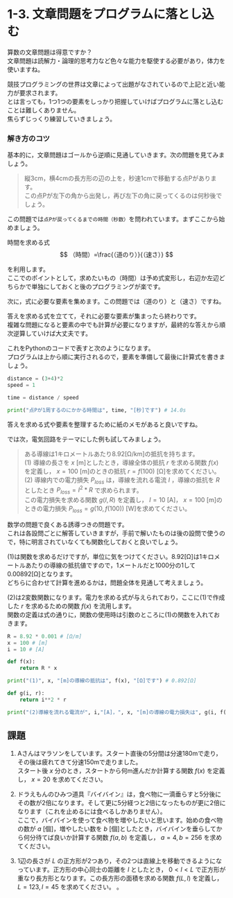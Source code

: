 # 1-3. 文章問題をプログラムに落とし込む
算数の文章問題は得意ですか？  
文章問題は読解力・論理的思考力など色々な能力を駆使する必要があり，体力を使いますね。  

競技プログラミングの世界は文章によって出題がなされているので上記と近い能力が要求されます。  
とは言っても，1つ1つの要素をしっかり把握していけばプログラムに落とし込むことは難しくありません。  
焦らずじっくり練習していきましょう。  

### 解き方のコツ

基本的に，文章問題はゴールから逆順に見通していきます。次の問題を見てみましょう。  


>縦3cm，横4cmの長方形の辺の上を，秒速1cmで移動する点Pがあります。  
この点Pが左下の角から出発し，再び左下の角に戻ってくるのは何秒後でしょう。  


この問題では`点Pが戻ってくるまでの時間（秒数）`を問われています。まずここから始めましょう。  

時間を求める式
$$
（時間）=\frac{（道のり）}{（速さ）}
$$

を利用します。  
ここでのポイントとして，求めたいもの（時間）は予め式変形し，右辺か左辺どちらかで単独にしておくと後のプログラミングが楽です。  

次に，式に必要な要素を集めます。この問題では（道のり）と（速さ）ですね。  

答えを求める式を立てて，それに必要な要素が集まったら終わりです。  
複雑な問題になると要素の中でも計算が必要になりますが，最終的な答えから順次逆算していけば大丈夫です。  


これをPythonのコードで表すと次のようになります。  
プログラムは上から順に実行されるので，要素を準備して最後に計算式を書きましょう。  

```Python
distance = (3+4)*2
speed = 1

time = distance / speed

print("点Pが1周するのにかかる時間は", time, "[秒]です") # 14.0s
```

答えを求める式や要素を整理するために紙のメモがあると良いですね。  

では次，電気回路をテーマにした例も試してみましょう。  


>ある導線は1キロメートルあたり8.92[Ω/km]の抵抗を持ちます。  
(1)
導線の長さを $x$ [m]としたとき，導線全体の抵抗 $r$ を求める関数 $f(x)$ を定義し， $x=100$ [m]のときの抵抗 $r=f(100)$ [Ω]を求めてください。  
(2)
導線内での電力損失 $P_{loss}$ は，導線を流れる電流 $I$ ，導線の抵抗を $R$ としたとき $P_{loss}=I^2*R$ で求められます。  
この電力損失を求める関数 $g(I, R)$ を定義し， $I=10$ [A]， $x=100$ [m]のときの電力損失 $P_{loss}=g(10, f(100))$ [W]を求めてください。  

数学の問題で良くある誘導つきの問題です。  
これは各設問ごとに解答していきますが，手前で解いたものは後の設問で使うので，特に明言されていなくても関数化しておくと良いでしょう。  


(1)は関数を求めるだけですが，単位に気をつけてください。8.92[Ω]は1キロメートルあたりの導線の抵抗値ですので，1メートルだと1000分の1して0.00892[Ω]となります。  
どちらに合わせて計算を進めるかは，問題全体を見通して考えましょう。  

(2)は2変数関数になります。電力を求める式が与えられており，ここに(1)で作成した $r$ を求めるための関数 $f(x)$ を流用します。  
関数の定義は式の通りに，関数の使用時は引数のところに(1)の関数を入れておきます。  

```Python
R = 8.92 * 0.001 # [Ω/m]
x = 100 # [m]
i = 10 # [A]

def f(x):
    return R * x

print("(1)", x, "[m]の導線の抵抗は", f(x), "[Ω]です") # 0.892[Ω]

def g(i, r):
    return i**2 * r

print("(2)導線を流れる電流が", i,"[A]，", x, "[m]の導線の電力損失は", g(i, f(x)), "[W]です") # 89.2[W]
```


## 課題
1. Aさんはマラソンをしています。スタート直後の5分間は分速180mで走り，その後は疲れてきて分速150mで走りました。  
スタート後 $x$ 分のとき，スタートから何m進んだか計算する関数 $f(x)$ を定義し， $x=20$ を求めてください。

1. ドラえもんのひみつ道具『バイバイン』は，食べ物に一滴垂らすと5分後にその数が2倍になります。そして更に5分経つと2倍になったものが更に2倍になります（これを止めるには食べるしかありません）。  
ここで，バイバインを使って食べ物を増やしたいと思います。始めの食べ物の数が $a$ [個]，増やしたい数を $b$ [個]としたとき，バイバインを垂らしてから何分待てば良いか計算する関数 $f(a,b)$ を定義し， $a=4, b = 256$ を求めてください。  

1. 1辺の長さが $L$ の正方形が2つあり，その2つは直線上を移動できるようになっています。正方形の中心同士の距離を $l$ としたとき， $0 < l < L$ で正方形が重なり長方形となります。この長方形の面積を求める関数 $f(L, l)$ を定義し， $L=123, l = 45$ を求めてください。  。
